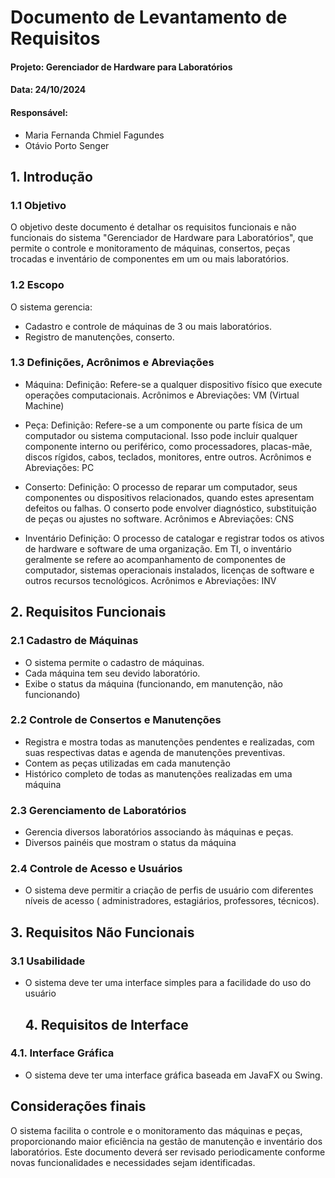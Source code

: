 # Documento de Levantamento de Requisitos

#### Projeto: Gerenciador de Hardware para Laboratórios 
#### Data: 24/10/2024
#### Responsável:
- Maria Fernanda Chmiel Fagundes
- Otávio Porto Senger

## 1. Introdução

### 1.1 Objetivo

O objetivo deste documento é detalhar os requisitos funcionais e não funcionais do sistema "Gerenciador de Hardware para Laboratórios",
que permite o controle e monitoramento de máquinas, consertos, peças trocadas e inventário de componentes em um ou mais laboratórios.

### 1.2 Escopo

O sistema gerencia:

- Cadastro e controle de máquinas de 3 ou mais laboratórios.
- Registro de manutenções, conserto.

### 1.3 Definições, Acrônimos e Abreviações

- Máquina:
Definição: Refere-se a qualquer dispositivo físico que execute operações computacionais.
Acrônimos e Abreviações: VM (Virtual Machine)

- Peça:
Definição: Refere-se a um componente ou parte física de um computador ou sistema computacional.
Isso pode incluir qualquer componente interno ou periférico, como processadores, placas-mãe,
discos rígidos, cabos, teclados, monitores, entre outros.
Acrônimos e Abreviações: PC

- Conserto:
Definição: O processo de reparar um computador, seus componentes ou dispositivos relacionados,
quando estes apresentam defeitos ou falhas. O conserto pode envolver diagnóstico, substituição
de peças ou ajustes no software.
Acrônimos e Abreviações: CNS

- Inventário
Definição: O processo de catalogar e registrar todos os ativos de hardware e software de uma
organização. Em TI, o inventário geralmente se refere ao acompanhamento de componentes de
computador, sistemas operacionais instalados, licenças de software e outros recursos tecnológicos.
Acrônimos e Abreviações: INV

## 2. Requisitos Funcionais

### 2.1 Cadastro de Máquinas

- O sistema permite o cadastro de máquinas.
- Cada máquina tem seu devido laboratório.
- Exibe o status da máquina (funcionando, em manutenção, não funcionando)

### 2.2 Controle de Consertos e Manutenções

- Registra e mostra todas as manutenções pendentes e realizadas, com suas respectivas datas
  e agenda de manutenções preventivas.
- Contem as peças utilizadas em cada manutenção
- Histórico completo de todas as manutenções realizadas em uma máquina

### 2.3 Gerenciamento de Laboratórios

- Gerencia diversos laboratórios associando às máquinas e peças.
- Diversos painéis que mostram o status da máquina

### 2.4 Controle de Acesso e Usuários

- O sistema deve permitir a criação de perfis de usuário com diferentes níveis de acesso ( administradores, estagiários, professores, técnicos).

## 3. Requisitos Não Funcionais

### 3.1 Usabilidade

- O sistema deve ter uma interface simples para a facilidade do uso do usuário

  ## 4. Requisitos de Interface

### 4.1. Interface Gráfica

- O sistema deve ter uma interface gráfica baseada em JavaFX ou Swing.

## Considerações finais

O sistema facilita o controle e o monitoramento das máquinas e peças, proporcionando maior eficiência na gestão de manutenção e 
inventário dos laboratórios. Este documento deverá ser revisado periodicamente conforme novas funcionalidades e necessidades sejam identificadas.
